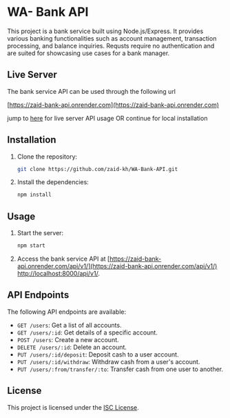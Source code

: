# WA- Bank API

This project is a bank service built using Node.js/Express. It provides various banking functionalities such as account management, transaction processing, and balance inquiries. Requsts require no authentication and are suited for showcasing use cases for a bank manager.

## Live Server

The bank service API can be used through the following url

[https://zaid-bank-api.onrender.com](https://zaid-bank-api.onrender.com)

jump to [here](#api-endpoints) for live server API usage OR continue for local installation

## Installation

1. Clone the repository:

   ```bash
   git clone https://github.com/zaid-kh/WA-Bank-API.git
   ```

2. Install the dependencies:

   ```bash
   npm install
   ```

## Usage

1. Start the server:

   ```bash
   npm start
   ```

2. Access the bank service API at [https://zaid-bank-api.onrender.com/api/v1/](https://zaid-bank-api.onrender.com/api/v1/) [http://localhost:8000/api/v1/](http://localhost:8000/api/v1/).

## API Endpoints

The following API endpoints are available:

- `GET /users`: Get a list of all accounts.
- `GET /users/:id`: Get details of a specific account.
- `POST /users`: Create a new account.
- `DELETE /users/:id`: Delete an account.
- `PUT /users/:id/deposit`: Deposit cash to a user account.
- `PUT /users/:id/withdraw`: Withdraw cash from a user's account.
- `PUT /users/:from/transfer/:to`: Transfer cash from one user to another.

## License

This project is licensed under the [ISC License](LICENSE).
